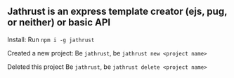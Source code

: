 ## Jathrust is an express template creator (ejs, pug, or neither) or basic API

Install:
Run ``npm i -g jathrust``

Created a new project:
Be ``jathrust``, be ``jathrust new <project name>``

Deleted this project
Be ``jathrust``, be ``jathrust delete <project name>``
